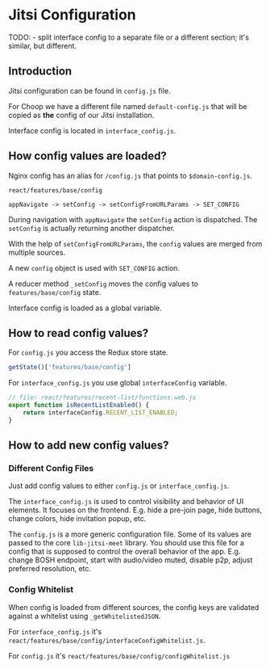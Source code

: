 Jitsi Configuration
===================

TODO:
    - split interface config to a separate file or a different section; it's similar, but different.

Introduction
------------

Jitsi configuration can be found in `config.js` file.

For Choop we have a different file named `default-config.js` that will be copied as **the** config of our Jitsi installation.

Interface config is located in `interface_config.js`.

How config values are loaded?
-----------------------------

Nginx config has an alias for `/config.js` that points to `$domain-config.js`.

`react/features/base/config`

`appNavigate -> setConfig -> setConfigFromURLParams -> SET_CONFIG`

During navigation with `appNavigate` the `setConfig` action is dispatched.
The `setConfig` is actually returning another dispatcher.

With the help of `setConfigFromURLParams`, the `config` values are merged from multiple sources.

A new `config` object is used with `SET_CONFIG` action.

A reducer method `_setConfig` moves the config values to `features/base/config` state.

Interface config is loaded as a global variable.

How to read config values?
-----------------------------------------------

For `config.js` you access the Redux store state.

```js
getState()['features/base/config']
```

For `interface_config.js` you use global `interfaceConfig` variable.

```js
// file: react/features/recent-list/functions.web.js
export function isRecentListEnabled() {
    return interfaceConfig.RECENT_LIST_ENABLED;
}
```

How to add new config values?
-----------------------------

### Different Config Files

Just add config values to either `config.js` or `interface_config.js`.

The `interface_config.js` is used to control visibility and behavior of UI elements. It focuses on the frontend.
E.g. hide a pre-join page, hide buttons, change colors, hide invitation popup, etc.

The `config.js` is a more generic configuration file. Some of its values are passed to the core `lib-jitsi-meet` library.
You should use this file for a config that is supposed to control the overall behavior of the app.
E.g. change BOSH endpoint, start with audio/video muted, disable p2p, adjust preferred resolution, etc.


### Config Whitelist

When config is loaded from different sources, the config keys are validated against a whitelist using `_getWhitelistedJSON`.

For `interface_config.js` it's `react/features/base/config/interfaceConfigWhitelist.js`.

For `config.js` it's `react/features/base/config/configWhitelist.js`


